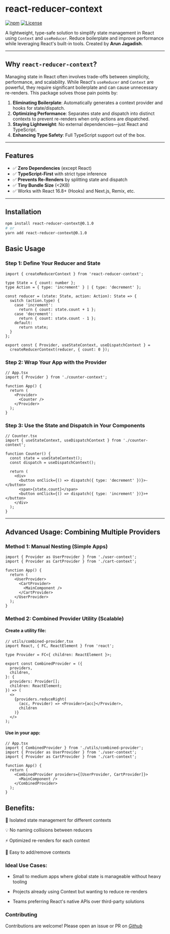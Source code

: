 # react-reducer-context

[![npm](https://img.shields.io/npm/v/react-reducer-context)](https://www.npmjs.com/package/react-reducer-context)
[![License](https://img.shields.io/npm/l/react-reducer-context)](LICENSE)

A lightweight, type-safe solution to simplify state management in React using `Context` and `useReducer`. Reduce boilerplate and improve performance while leveraging React's built-in tools. Created by **Arun Jagadish**.

---

## Why `react-reducer-context`?

Managing state in React often involves trade-offs between simplicity, performance, and scalability. While React's `useReducer` and `Context` are powerful, they require significant boilerplate and can cause unnecessary re-renders. This package solves those pain points by:

1. **Eliminating Boilerplate**: Automatically generates a context provider and hooks for state/dispatch.
2. **Optimizing Performance**: Separates state and dispatch into distinct contexts to prevent re-renders when only actions are dispatched.
3. **Staying Lightweight**: No external dependencies—just React and TypeScript.
4. **Enhancing Type Safety**: Full TypeScript support out of the box.

---

## Features

- ✅ **Zero Dependencies** (except React)
- ✅ **TypeScript-First** with strict type inference
- ✅ **Prevents Re-Renders** by splitting state and dispatch
- ✅ **Tiny Bundle Size** (<2KB)
- ✅ Works with React 16.8+ (Hooks) and Next.js, Remix, etc.

---

## Installation

```bash
npm install react-reducer-context@0.1.0
# or
yarn add react-reducer-context@0.1.0
```

## Basic Usage

### Step 1: Define Your Reducer and State

```// counter-context.ts
import { createReducerContext } from 'react-reducer-context';

type State = { count: number };
type Action = { type: 'increment' } | { type: 'decrement' };

const reducer = (state: State, action: Action): State => {
  switch (action.type) {
    case 'increment':
      return { count: state.count + 1 };
    case 'decrement':
      return { count: state.count - 1 };
    default:
      return state;
  }
};

export const { Provider, useStateContext, useDispatchContext } =
  createReducerContext(reducer, { count: 0 });
```

### Step 2: Wrap Your App with the Provider

```
// App.tsx
import { Provider } from './counter-context';

function App() {
  return (
    <Provider>
      <Counter />
    </Provider>
  );
}
```

### Step 3: Use the State and Dispatch in Your Components

```
// Counter.tsx
import { useStateContext, useDispatchContext } from './counter-context';

function Counter() {
  const state = useStateContext();
  const dispatch = useDispatchContext();

  return (
    <div>
      <button onClick={() => dispatch({ type: 'decrement' })}>-</button>
      <span>{state.count}</span>
      <button onClick={() => dispatch({ type: 'increment' })}>+</button>
    </div>
  );
}
```

---

## Advanced Usage: Combining Multiple Providers

### Method 1: Manual Nesting (Simple Apps)

```
import { Provider as UserProvider } from './user-context';
import { Provider as CartProvider } from './cart-context';

function App() {
  return (
    <UserProvider>
      <CartProvider>
        <MainComponent />
      </CartProvider>
    </UserProvider>
  );
}
```

### Method 2: Combined Provider Utility (Scalable)

#### Create a utility file:

```
// utils/combined-provider.tsx
import React, { FC, ReactElement } from 'react';

type Provider = FC<{ children: ReactElement }>;

export const CombinedProvider = ({
  providers,
  children,
}: {
  providers: Provider[];
  children: ReactElement;
}) => (
  <>
    {providers.reduceRight(
      (acc, Provider) => <Provider>{acc}</Provider>,
      children
    )}
  </>
);
```

#### Use in your app:

```
// App.tsx
import { CombinedProvider } from './utils/combined-provider';
import { Provider as UserProvider } from './user-context';
import { Provider as CartProvider } from './cart-context';

function App() {
  return (
    <CombinedProvider providers={[UserProvider, CartProvider]}>
      <MainComponent />
    </CombinedProvider>
  );
}
```

## Benefits:

🚀 Isolated state management for different contexts

💡 No naming collisions between reducers

⚡ Optimized re-renders for each context

🔄 Easy to add/remove contexts

### Ideal Use Cases:

- Small to medium apps where global state is manageable without heavy tooling

- Projects already using Context but wanting to reduce re-renders

- Teams preferring React's native APIs over third-party solutions

### Contributing

Contributions are welcome! Please open an issue or PR on _[Github](https://github.com/arunjagadishsd/react-reducer-context/issues)_
